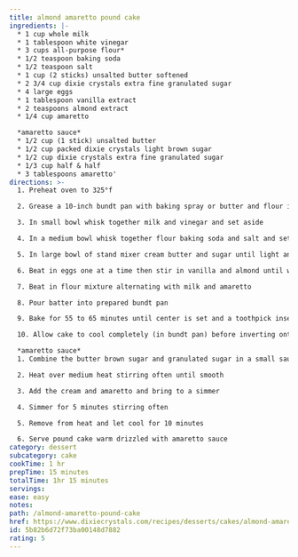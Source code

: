 ```yaml
---
title: almond amaretto pound cake
ingredients: |-
  * 1 cup whole milk
  * 1 tablespoon white vinegar
  * 3 cups all-purpose flour*
  * 1/2 teaspoon baking soda
  * 1/2 teaspoon salt
  * 1 cup (2 sticks) unsalted butter softened
  * 2 3/4 cup dixie crystals extra fine granulated sugar
  * 4 large eggs
  * 1 tablespoon vanilla extract
  * 2 teaspoons almond extract
  * 1/4 cup amaretto

  *amaretto sauce*
  * 1/2 cup (1 stick) unsalted butter
  * 1/2 cup packed dixie crystals light brown sugar
  * 1/2 cup dixie crystals extra fine granulated sugar
  * 1/3 cup half & half
  * 3 tablespoons amaretto'
directions: >-
  1. Preheat oven to 325°f

  2. Grease a 10-inch bundt pan with baking spray or butter and flour it and set aside

  3. In small bowl whisk together milk and vinegar and set aside

  4. In a medium bowl whisk together flour baking soda and salt and set aside

  5. In large bowl of stand mixer cream butter and sugar until light and fluffy

  6. Beat in eggs one at a time then stir in vanilla and almond until well combined

  7. Beat in flour mixture alternating with milk and amaretto

  8. Pour batter into prepared bundt pan

  9. Bake for 55 to 65 minutes until center is set and a toothpick inserted comes out clean

  10. Allow cake to cool completely (in bundt pan) before inverting onto cake plate

  *amaretto sauce*
  1. Combine the butter brown sugar and granulated sugar in a small saucepan

  2. Heat over medium heat stirring often until smooth

  3. Add the cream and amaretto and bring to a simmer

  4. Simmer for 5 minutes stirring often

  5. Remove from heat and let cool for 10 minutes

  6. Serve pound cake warm drizzled with amaretto sauce
category: dessert
subcategory: cake
cookTime: 1 hr
prepTime: 15 minutes
totalTime: 1hr 15 minutes
servings:
ease: easy
notes:
path: /almond-amaretto-pound-cake
href: https://www.dixiecrystals.com/recipes/desserts/cakes/almond-amaretto-poundcake
id: 5b82b6d72f73ba00148d7882
rating: 5
---
```

